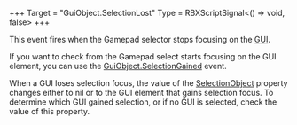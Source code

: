 +++
Target = "GuiObject.SelectionLost"
Type = RBXScriptSignal<() => void, false>
+++

This event fires when the Gamepad selector stops focusing on the [GUI](https://developer.roblox.com/api-reference/class/GuiObject).If you want to check from the Gamepad select starts focusing on the GUI element, you can use the [GuiObject.SelectionGained](https://developer.roblox.com/api-reference/event/GuiObject/SelectionGained) event.When a GUI loses selection focus, the value of the [SelectionObject](https://developer.roblox.com/search#stq=SelectionObject) property changes either to nil or to the GUI element that gains selection focus. To determine which GUI gained selection, or if no GUI is selected, check the value of this property.